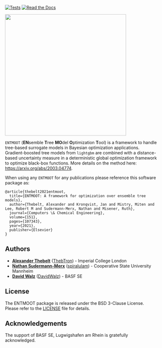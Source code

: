 [![Tests](https://github.com/cog-imperial/entmoot/actions/workflows/python-package.yml/badge.svg?branch=entmoot-v2)](https://github.com/cog-imperial/entmoot/actions/workflows/python-package.yml)
[![Read the Docs](https://readthedocs.org/projects/entmoot/badge/?version=latest)](https://entmoot.readthedocs.io/en/latest/)

<img src="media/entmoot_logo.png" width="400">

`ENTMOOT` (**EN**semble **T**ree **MO**del **O**ptimization **T**ool) is a framework to handle tree-based surrogate models in Bayesian optimization applications. Gradient-boosted
tree models from `lightgbm` are combined with a distance-based uncertainty 
measure in a deterministic global optimization framework to optimize black-box functions. More
details on the method here: https://arxiv.org/abs/2003.04774.

When using any `ENTMOOT` for any publications please reference this software package as:
```
@article{thebelt2021entmoot,
  title={ENTMOOT: A framework for optimization over ensemble tree models},
  author={Thebelt, Alexander and Kronqvist, Jan and Mistry, Miten and Lee, Robert M and Sudermann-Merx, Nathan and Misener, Ruth},
  journal={Computers \& Chemical Engineering},
  volume={151},
  pages={107343},
  year={2021},
  publisher={Elsevier}
}
```


## Authors
* **[Alexander Thebelt](https://optimisation.doc.ic.ac.uk/person/alexander-thebelt/)** ([ThebTron](https://github.com/ThebTron)) - Imperial College London
* **[Nathan Sudermann-Merx](https://www.mannheim.dhbw.de/profile/sudermann-merx)** ([spiralulam](https://github.com/spiralulam)) - Cooperative State University Mannheim
* **[David Walz](https://www.linkedin.com/in/walzds/?originalSubdomain=de)** ([DavidWalz](https://github.com/DavidWalz)) - BASF SE
## License
The ENTMOOT package is released under the BSD 3-Clause License. Please refer to the [LICENSE](https://github.com/cog-imperial/entmoot/blob/master/LICENSE) file for details.

## Acknowledgements
The support of BASF SE, Lugwigshafen am Rhein is gratefully acknowledged.
